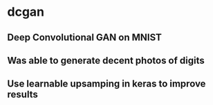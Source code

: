 # dcgan
## Deep Convolutional GAN on MNIST 
## Was able to generate decent photos of digits
## Use learnable upsamping in keras to improve results
